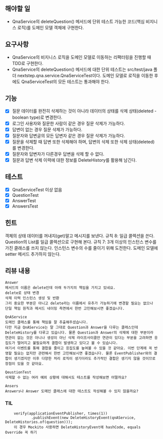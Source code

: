 ## 해야할 일
- QnaService의 deleteQuestion() 메서드에 단위 테스트 가능한 코드(핵심 비지니스 로직)를 도메인 모델 객체에 구현한다.
## 요구사항
- QnaService의 비지니스 로직을 도메인 모델로 이동하는 리팩터링을 진행할 때 TDD로 구현한다.
- QnaService의 deleteQuestion() 메서드에 대한 단위 테스트는 src/test/java 폴더 nextstep.qna.service.QnaServiceTest이다. 도메인 모델로 로직을 이동한 후에도 QnaServiceTest의 모든 테스트는 통과해야 한다.
## 기능 
- [X] 질문 데이터를 완전히 삭제하는 것이 아니라 데이터의 상태를 삭제 상태(deleted - boolean type)로 변경한다.
- [X] 로그인 사용자와 질문한 사람이 같은 경우 질문 삭제가 가능하다.
- [X] 답변이 없는 경우 질문 삭제가 가능하다.
- [X] 질문자와 답변글의 모든 답변자 같은 경우 질문 삭제가 가능하다.
- [X] 질문을 삭제할 때 답변 또한 삭제해야 하며, 답변의 삭제 또한 삭제 상태(deleted)를 변경한다.
- [X] 질문자와 답변자가 다른경우 답변을 삭제 할 수 없다.
- [X] 질문과 답변 삭제 이력에 대한 정보를 DeleteHistory를 활용해 남긴다.
## 테스트
- [X] QnaServiceTest 이상 없음
- [X] QuestionTest 
- [X] AnswerTest 
- [X] AnswersTest
## 힌트
객체의 상태 데이터를 꺼내지(get)말고 메시지를 보낸다.
규칙 8: 일급 콜렉션을 쓴다.
Question의 List를 일급 콜렉션으로 구현해 본다.
규칙 7: 3개 이상의 인스턴스 변수를 가진 클래스를 쓰지 않는다.
인스턴스 변수의 수를 줄이기 위해 도전한다.
도메인 모델에 setter 메서드 추가하지 않는다.
## 리뷰 내용
```
Answer
메서드의 이름은 delete인데 아래 두가지의 책임을 가지고 있네요.
delete로 상태 변경
삭제 이력 인스턴스 생성 및 반환
그리 중요한 부분은 아니고 delete라는 이름에서 유추가 가능하기에 변경할 필요는 없으나 단일 책임 원칙과 메서드 네이밍 측면에서 한번 고민해보시면 좋겠습니다.

QnAService
도메인 클래스를 통해 책임을 잘 추출해주셨습니다.
다만 지금 QnAService는 말 그대로 Question과 Answer을 다루는 클래스인데 DeleteHistory를 다루고 있습니다. 물론 Question과 Answer의 삭제에 대한 부분이라 연관이 없는 것은 아니나 생성이 아닌 삭제 라이프사이클만 연관이 있다는 부분을 고려하면 응집도가 떨어지고 불필요하게 결합이 발생하고 있다고 볼 수 있습니다.
여기서 이벤트를 통해 결합을 줄이고 응집도를 높여볼 수 있을 것 같아요. 이번 단계에 꼭 반영할 필요는 없지만 관련해서 한번 고민해보시면 좋겠습니다. 물론 EventPublisher와의 결합이 생기겠지만 이후 다양한 처리 로직이 생기더라도 추가적인 결합은 생기지 않을 것이므로 장점이 있을 것 같아요.

QeustionTest
삭제할 수 없는 여러 예외 상황에 대해서도 테스트를 작성해보면 어떨까요?

Ansers
Answers나 Answer 도메인 클래스에 대한 테스트도 작성해볼 수 있지 않을까요?
```
### TIL
        verify(applicationEventPublisher, times(1))
                .publishEvent(new DeleteHistoryEvent(qnAService, DeleteHistories.of(question)));
        이 경우 Mockito 사용하면 DeleteHistoryEvent에 hashCode, equals Override 꼭 하기